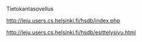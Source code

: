 Tietokantasovellus

http://leju.users.cs.helsinki.fi/hsdb/index.php

http://leju.users.cs.helsinki.fi/hsdb/esittelysivu.html

